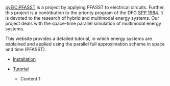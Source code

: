 [pyElCiPFASST](https://github.com/lisawim/pyElCiPFASST) is a project by applying PFASST to electrical circuits. Further, this project is a contribution to the priority program of the DFG [SPP 1984](https://www.spp1984.de/). It is devoted to the research of hybrid and multimodal energy systems. Our project deals with the space-time parallel simulation of multimodal energy systems.

This website provides a detailed tutorial, in which energy systems are explained and applied using the parallel full approximation scheme in space and time (PFASST).


- [Installation](installation.md)  

- [Tutorial](tutorial.md)
  * Content 1
